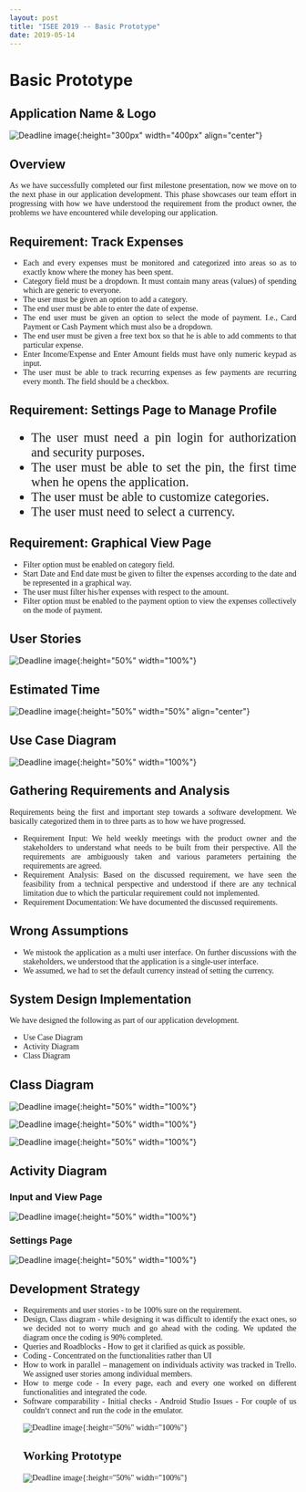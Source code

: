 ```yaml
---
layout: post
title: "ISEE 2019 -- Basic Prototype"
date: 2019-05-14
---
```


# Basic Prototype

## Application Name & Logo

![Deadline image]({{site.baseurl}}/images/logoapp.png "Logo"){:height="300px" width="400px" align="center"}

## **Overview**

<p style="font-family:Times;font-size:100%;text-align:justify"> As we have successfully completed our first milestone presentation, now we move on to the next phase in our application development. This phase showcases our team effort in progressing with how we have understood the requirement from the product owner, the problems we have encountered while developing our application.</p>


## **Requirement: Track Expenses**

<ul style="font-family:Times;font-size:100%;text-align:justify">
<li>Each and every expenses must be monitored and categorized into areas so as to exactly know where the money has been spent.</li>
<li>Category field must be a dropdown. It must contain many areas (values) of spending which are generic to everyone.</li>
<li>The user must be given an option to add a category.</li>
<li>The end user must be able to enter the date of expense.</li>
<li>The end user must be given an option to select the mode of payment. I.e., Card Payment or Cash Payment which must also be a dropdown.</li>
<li>The end user must be given a free text box so that he is able to add comments to that particular expense.</li>
<li>Enter Income/Expense and Enter Amount fields must have only numeric keypad as input.</li>
<li>The user must be able to track recurring expenses as few payments are recurring every month. The field should be a checkbox.</li>
</ul>

## Requirement: Settings Page to Manage Profile
<ul style="font-family:Times;font-size:160%;text-align:justify">
  <li>The user must need a pin login for authorization and security purposes.</li>
  <li>The user must be able to set the pin, the first time when he opens the application.</li>
  <li>The user must be able to customize categories.</li>
  <li>The user must need to select a currency.</li>
 </ul>
 
## Requirement: Graphical View Page
 <ul style="font-family:Times;font-size:100%;text-align:justify">
  <li>Filter option must be enabled on category field.</li>
  <li>Start Date and End date must be given to filter the expenses according to the date and be represented in a graphical way.</li>
  <li>The user must filter his/her expenses with respect to the amount.</li>
  <li>Filter option must be enabled to the payment option to view the expenses collectively on the mode of payment.</li>
</ul>

## User Stories

![Deadline image]({{site.baseurl}}/images/Userstories2.png "User Stories"){:height="50%" width="100%"}

## Estimated Time

![Deadline image]({{site.baseurl}}/images/Estimatedtime.png "Estimated Time"){:height="50%" width="50%" align="center"}

## Use Case Diagram

![Deadline image]({{site.baseurl}}/images/Usecase.png "Use Case"){:height="50%" width="100%"}

## Gathering Requirements and Analysis

<p style="font-family:Times;font-size:100%;text-align:justify">Requirements being the first and important step towards a software development. We basically categorized them in to three parts as to how we have progressed.</p>

<ul style="font-family:Times;font-size:100%;text-align:justify">
  <li>Requirement Input: We held weekly meetings with the product owner and the stakeholders to understand what needs to be built from their perspective. All the requirements are ambiguously taken and various parameters pertaining the requirements are agreed.</li>
 <li>Requirement Analysis: Based on the discussed requirement, we have seen the feasibility from a technical perspective and understood if there are any technical limitation due to which the particular requirement could not implemented.</li>
 <li>Requirement Documentation: We have documented the discussed requirements. </li>
</ul>

## Wrong Assumptions
<ul style="font-family:Times;font-size:100%;text-align:justify">
 <li>We mistook the application as a multi user interface. On further discussions with the stakeholders, we understood that the application is a single-user interface.</li>
 <li>We assumed, we had to set the default currency instead of setting the currency.</li>
</ul>


## System Design Implementation

<p style="font-family:Times;font-size:100%;text-align:justify">We have designed the following as part of our application development.</p>
<ul style="font-family:Times;font-size:100%;text-align:justify">
  <li>Use Case Diagram</li>
  <li>Activity Diagram</li>
  <li>Class Diagram</li>
 </ul>
      
## Class Diagram

![Deadline image]({{site.baseurl}}/images/classdiagram.png "Class Diagram"){:height="50%" width="100%"}

![Deadline image]({{site.baseurl}}/images/C1.png "C1"){:height="50%" width="100%"}

![Deadline image]({{site.baseurl}}/images/C2.png "C2"){:height="50%" width="100%"}

## Activity Diagram

### Input and View Page

![Deadline image]({{site.baseurl}}/images/ActivityDiagram1.png "User Stories"){:height="50%" width="100%"}

### Settings Page

![Deadline image]({{site.baseurl}}/images/ActivityDiagram2.png "User Stories"){:height="50%" width="100%"}

## Development Strategy

<ul style="font-family:Times;font-size:100%;text-align:justify">
<li>Requirements and user stories - to be 100% sure on the requirement.</li>
<li>Design, Class diagram - while designing it was difficult to identify the exact ones, so we decided not to worry much and go ahead with the coding. We updated the diagram once the coding is 90% completed.</li>
<li>Queries and Roadblocks - How to get it clarified as quick as possible.</li>
<li>Coding - Concentrated on the functionalities rather than UI</li>
<li>How to work in parallel – management on individuals activity was tracked in Trello. We assigned user stories among individual members.</li>
<li>How to merge code - In every page, each and every one worked on different functionalities and integrated the code.</li>
<li>Software comparability - Initial checks - Android Studio Issues - For couple of us couldn‘t connect and run the code in the emulator.

![Deadline image]({{site.baseurl}}/images/Trello2.png "Trello"){:height="50%" width="100%"}

## Working Prototype

![Deadline image]({{site.baseurl}}/images/Application.png "Application"){:height="50%" width="100%"}

